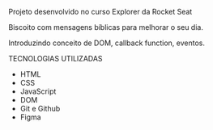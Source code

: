 Projeto desenvolvido no curso Explorer da Rocket Seat

Biscoito com mensagens bíblicas para melhorar o seu dia.

Introduzindo conceito de DOM, callback function, eventos.

TECNOLOGIAS UTILIZADAS

- HTML
- CSS
- JavaScript
- DOM
- Git e Github
- Figma
